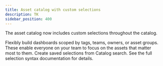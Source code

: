 ```yaml
---
title: Asset catalog with custom selections
description: TK
sidebar_position: 400
---
```


The asset catalog now includes custom selections throughout the catalog.


Flexibly build dashboards scoped by tags, teams, owners, or asset groups. These enable everyone on your team to focus on the assets that matter most to them.
Create saved selections from Catalog search. See the full selection syntax documentation 
for details.